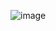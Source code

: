 ![image](https://github.com/user-attachments/assets/f07f0a0c-47e8-4f55-9919-2a1df9cc42af)










